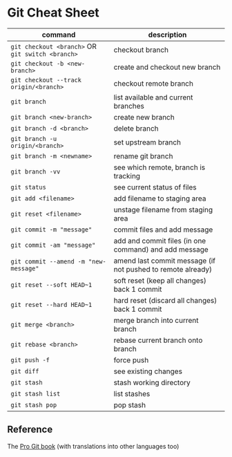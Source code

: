 # Git Cheat Sheet

command|description
---|---
`git checkout <branch>` OR `git switch <branch>` | checkout branch
`git checkout -b <new-branch>` | create and checkout new branch
`git checkout --track origin/<branch>` | checkout remote branch
`git branch` | list available and current branches
`git branch <new-branch>` | create new branch
`git branch -d <branch>` | delete branch
`git branch -u origin/<branch>` | set upstream branch
`git branch -m <newname>` | rename git branch
`git branch -vv` | see which remote, branch is tracking
`git status` | see current status of files
`git add <filename>` | add filename to staging area
`git reset <filename>` | unstage filename from staging area
`git commit -m "message"` | commit files and add message
`git commit -am "message"` | add and commit files (in one command) and add message
`git commit --amend -m "new-message"` | amend last commit message (if not pushed to remote already)
`git reset --soft HEAD~1` | soft reset (keep all changes) back 1 commit
`git reset --hard HEAD~1` | hard reset (discard all changes) back 1 commit
`git merge <branch>` | merge branch into current branch
`git rebase <branch>` | rebase current branch onto branch
`git push -f` | force push
`git diff` | see existing changes
`git stash` | stash working directory
`git stash list` | list stashes
`git stash pop` | pop stash

## Reference
The [Pro Git book](https://git-scm.com/book/en/v2) (with translations into other languages too)  
